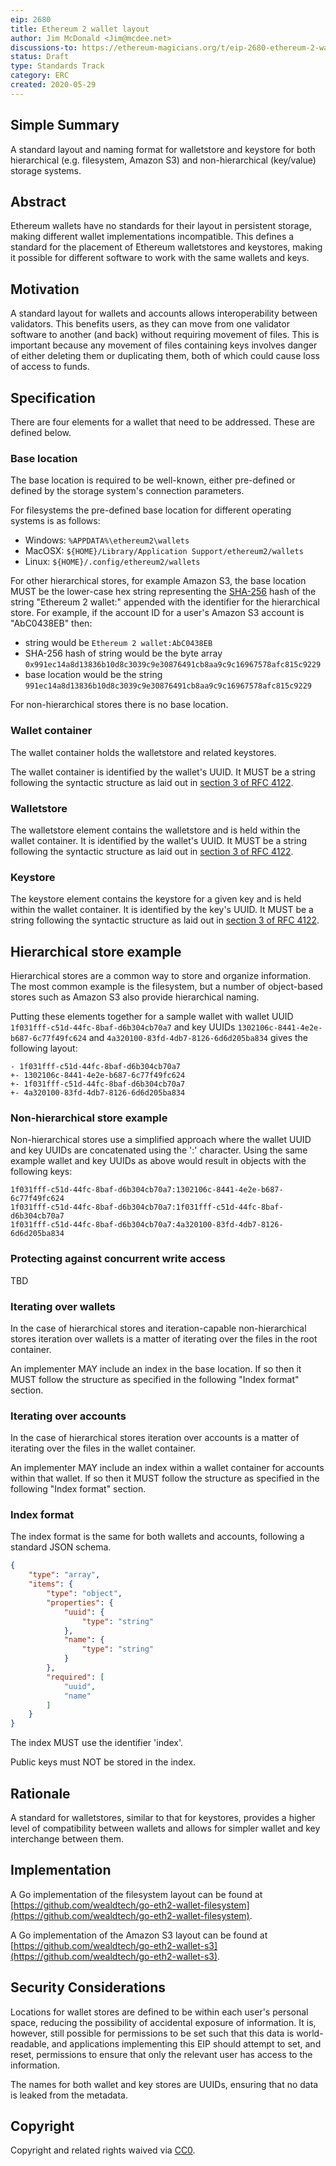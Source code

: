 ```yaml
---
eip: 2680
title: Ethereum 2 wallet layout
author: Jim McDonald <Jim@mcdee.net>
discussions-to: https://ethereum-magicians.org/t/eip-2680-ethereum-2-wallet-layout/4323
status: Draft
type: Standards Track
category: ERC
created: 2020-05-29
---
```


## Simple Summary

A standard layout and naming format for walletstore and keystore for both hierarchical (e.g. filesystem, Amazon S3) and non-hierarchical (key/value) storage systems.

## Abstract

Ethereum wallets have no standards for their layout in persistent storage, making different wallet implementations incompatible.  This defines a standard for the placement of Ethereum walletstores and keystores, making it possible for different software to work with the same wallets and keys.

## Motivation

A standard layout for wallets and accounts allows interoperability between validators.  This benefits users, as they can move from one validator software to another (and back) without requiring movement of files.  This is important because any movement of files containing keys involves danger of either deleting them or duplicating them, both of which could cause loss of access to funds.

## Specification

There are four elements for a wallet that need to be addressed.  These are defined below.

### Base location
The base location is required to be well-known, either pre-defined or defined by the storage system's connection parameters.

For filesystems the pre-defined base location for different operating systems is as follows:

  - Windows: `%APPDATA%\ethereum2\wallets`
  - MacOSX: `${HOME}/Library/Application Support/ethereum2/wallets`
  - Linux: `${HOME}/.config/ethereum2/wallets`

For other hierarchical stores, for example Amazon S3, the base location MUST be the lower-case hex string representing the [SHA-256](../assets/eip-2680/sha256-384-512.pdf) hash of the string "Ethereum 2 wallet:" appended with the identifier for the hierarchical store.  For example, if the account ID for a user's Amazon S3 account is "AbC0438EB" then:

  - string would be `Ethereum 2 wallet:AbC0438EB`
  - SHA-256 hash of string would be the byte array `0x991ec14a8d13836b10d8c3039c9e30876491cb8aa9c9c16967578afc815c9229`
  - base location would be the string `991ec14a8d13836b10d8c3039c9e30876491cb8aa9c9c16967578afc815c9229`

For non-hierarchical stores there is no base location.

### Wallet container
The wallet container holds the walletstore and related keystores.

The wallet container is identified by the wallet's UUID.  It MUST be a string following the syntactic structure as laid out in [section 3 of RFC 4122](https://tools.ietf.org/html/rfc4122#section-3).

### Walletstore
The walletstore element contains the walletstore and is held within the wallet container.  It is identified by the wallet's UUID.  It MUST be a string following the syntactic structure as laid out in [section 3 of RFC 4122](https://tools.ietf.org/html/rfc4122#section-3).

### Keystore
The keystore element contains the keystore for a given key and is held within the wallet container.  It is identified by the key's UUID.  It MUST be a string following the syntactic structure as laid out in [section 3 of RFC 4122](https://tools.ietf.org/html/rfc4122#section-3).

## Hierarchical store example
Hierarchical stores are a common way to store and organize information.  The most common example is the filesystem, but a number of object-based stores such as Amazon S3 also provide hierarchical naming.

Putting these elements together for a sample wallet with wallet UUID `1f031fff-c51d-44fc-8baf-d6b304cb70a7` and key UUIDs `1302106c-8441-4e2e-b687-6c77f49fc624` and `4a320100-83fd-4db7-8126-6d6d205ba834` gives the following layout:

```
- 1f031fff-c51d-44fc-8baf-d6b304cb70a7
+- 1302106c-8441-4e2e-b687-6c77f49fc624
+- 1f031fff-c51d-44fc-8baf-d6b304cb70a7
+- 4a320100-83fd-4db7-8126-6d6d205ba834
```

### Non-hierarchical store example
Non-hierarchical stores use a simplified approach where the wallet UUID and key UUIDs are concatenated using the ':' character.  Using the same example wallet and key UUIDs as above would result in objects with the following keys:

```
1f031fff-c51d-44fc-8baf-d6b304cb70a7:1302106c-8441-4e2e-b687-6c77f49fc624
1f031fff-c51d-44fc-8baf-d6b304cb70a7:1f031fff-c51d-44fc-8baf-d6b304cb70a7
1f031fff-c51d-44fc-8baf-d6b304cb70a7:4a320100-83fd-4db7-8126-6d6d205ba834
```

### Protecting against concurrent write access
TBD

### Iterating over wallets
In the case of hierarchical stores and iteration-capable non-hierarchical stores iteration over wallets is a matter of iterating over the files in the root container.

An implementer MAY include an index in the base location.  If so then it MUST follow the structure as specified in the following "Index format" section.

### Iterating over accounts
In the case of hierarchical stores iteration over accounts is a matter of iterating over the files in the wallet container.

An implementer MAY include an index within a wallet container for accounts within that wallet.  If so then it MUST follow the structure as specified in the following "Index format" section.

### Index format
The index format is the same for both wallets and accounts, following a standard JSON schema.

```json
{
    "type": "array",
    "items": {
        "type": "object",
        "properties": {
            "uuid": {
                "type": "string"
            },
            "name": {
                "type": "string"
            }
        },
        "required": [
            "uuid",
            "name"
        ]
    }
}
```

The index MUST use the identifier 'index'.

Public keys must NOT be stored in the index.

## Rationale

A standard for walletstores, similar to that for keystores, provides a higher level of compatibility between wallets and allows for simpler wallet and key interchange between them.

## Implementation

A Go implementation of the filesystem layout can be found at [https://github.com/wealdtech/go-eth2-wallet-filesystem](https://github.com/wealdtech/go-eth2-wallet-filesystem).

A Go implementation of the Amazon S3 layout can be found at [https://github.com/wealdtech/go-eth2-wallet-s3](https://github.com/wealdtech/go-eth2-wallet-s3).

## Security Considerations

Locations for wallet stores are defined to be within each user's personal space, reducing the possibility of accidental exposure of information.  It is, however, still possible for permissions to be set such that this data is world-readable, and applications implementing this EIP should attempt to set, and reset, permissions to ensure that only the relevant user has access to the information.

The names for both wallet and key stores are UUIDs, ensuring that no data is leaked from the metadata.

## Copyright

Copyright and related rights waived via [CC0](https://creativecommons.org/publicdomain/zero/1.0/).
